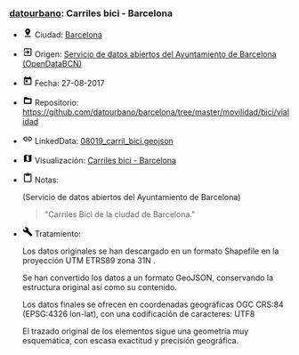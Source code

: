 ### [datourbano](https://github.com/datourbano): Carriles bici - Barcelona

* ![](https://raw.githubusercontent.com/datourbano/simbologia/master/_/ubicacion_18.png) Ciudad: [Barcelona](https://datourbano.github.io/barcelona)
* ![](https://raw.githubusercontent.com/datourbano/simbologia/master/_/origen_18.png) Origen: [Servicio de datos abiertos del Ayuntamiento de Barcelona (OpenDataBCN)](http://opendata-ajuntament.barcelona.cat/data/es/dataset/carril-bici)
* ![](https://raw.githubusercontent.com/datourbano/simbologia/master/_/calendario_18.png) Fecha: 27-08-2017
* ![](https://raw.githubusercontent.com/datourbano/simbologia/master/_/carpeta_18.png) Repositorio: https://github.com/datourbano/barcelona/tree/master/movilidad/bici/vialidad
* ![](https://raw.githubusercontent.com/datourbano/simbologia/master/_/enlace_18.png) LinkedData: [08019_carril_bici.geojson](https://raw.githubusercontent.com/datourbano/barcelona/master/movilidad/bici/vialidad/08019_carril_bici.geojson)
* ![](https://raw.githubusercontent.com/datourbano/simbologia/master/_/mapa_18.png) Visualización: [Carriles bici - Barcelona](https://datourbano.github.io/barcelona/movilidad/bici/vialidad/08019_carril_bici)
* ![](https://raw.githubusercontent.com/datourbano/simbologia/master/_/notas_18.png) Notas:

  (Servicio de datos abiertos del Ayuntamiento de Barcelona)
  >"Carriles Bici de la ciudad de Barcelona."
* ![](https://raw.githubusercontent.com/datourbano/simbologia/master/_/herramienta_18.png) Tratamiento:

  Los datos originales se han descargado en un formato Shapefile en la proyección UTM ETRS89 zona 31N . 

  Se han convertido los datos a un formato GeoJSON, conservando la estructura original así como su contenido.

  Los datos finales se ofrecen en coordenadas geográficas OGC CRS:84 (EPSG:4326 lon-lat), con una codificación de caracteres: UTF8

  El trazado original de los elementos sigue una geometría muy esquemática, con escasa exactitud y precisión geográfica.
